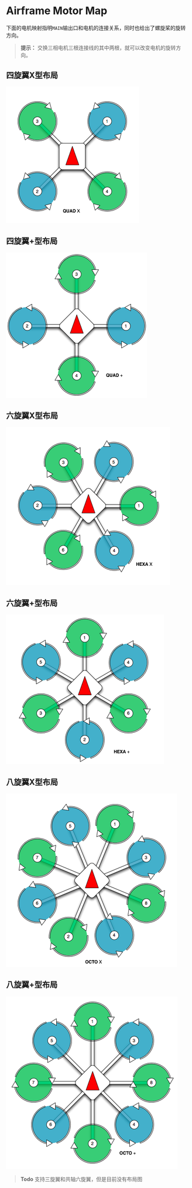 # Airframe Motor Map

下面的电机映射指明`MAIN`输出口和电机的连接关系，同时也给出了螺旋桨的旋转方向。

> **提示：** 交换三相电机三根连接线的其中两根，就可以改变电机的旋转方向。

## 四旋翼X型布局

![Quadrotor X Layout](../../assets/motor_map/quadrotor_x_assignment.png)

## 四旋翼+型布局

![Quadrotor Plus Layout](../../assets/motor_map/quadrotor_plus_assignment.png)

## 六旋翼X型布局

![Hexarotor X Layout](../../assets/motor_map/hexarotor_x_assignment.png)

## 六旋翼+型布局

![Hexarotor Plus Layout](../../assets/motor_map/hexarotor_plus_assignment.png)

## 八旋翼X型布局

![Octorotor X Layout](../../assets/motor_map/octorotor_x_assignment.png)

## 八旋翼+型布局

![Octorotor Plus Layout](../../assets/motor_map/octorotor_plus_assignment.png)

> **Todo** 支持三旋翼和共轴六旋翼，但是目前没有布局图
